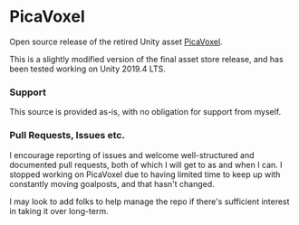# PicaVoxel
Open source release of the retired Unity asset [PicaVoxel](http://picavoxel.com).

This is a slightly modified version of the final asset store release, and has been tested working on Unity 2019.4 LTS.

### Support
This source is provided as-is, with no obligation for support from myself.

### Pull Requests, Issues etc.
I encourage reporting of issues and welcome well-structured and documented pull requests, both of which I will get to as and when I can. I stopped working on PicaVoxel due to having limited time to keep up with constantly moving goalposts, and that hasn't changed.

I may look to add folks to help manage the repo if there's sufficient interest in taking it over long-term.
